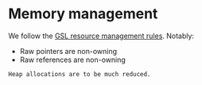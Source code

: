 # Memory management

We follow the [GSL resource management
rules](https://isocpp.github.io/CppCoreGuidelines/CppCoreGuidelines#S-resource).
Notably:
- Raw pointers are non-owning
- Raw references are non-owning

```{versionchanged} 2.x
Heap allocations are to be much reduced.
```
